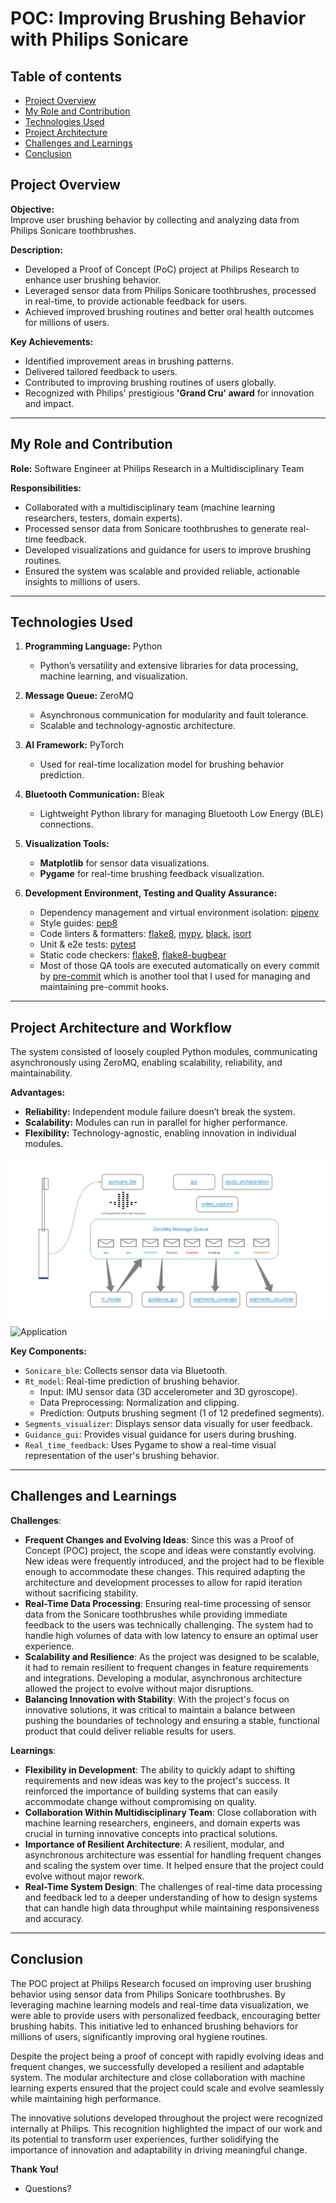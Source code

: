 # POC: Improving Brushing Behavior with Philips Sonicare

## Table of contents
- [Project Overview](#overview)
- [My Role and Contribution](#role)
- [Technologies Used](#tech)
- [Project Architecture](#arch)
- [Challenges and Learnings](#challanges)
- [Conclusion](#conclusion)

## Project Overview <a name="overview"></a>

**Objective:**  
Improve user brushing behavior by collecting and analyzing data from Philips Sonicare toothbrushes.

**Description:**  
- Developed a Proof of Concept (PoC) project at Philips Research to enhance user brushing behavior.  
- Leveraged sensor data from Philips Sonicare toothbrushes, processed in real-time, to provide actionable feedback for users.  
- Achieved improved brushing routines and better oral health outcomes for millions of users.  

**Key Achievements:**  
- Identified improvement areas in brushing patterns.  
- Delivered tailored feedback to users.
- Contributed to improving brushing routines of users globally.  
- Recognized with Philips' prestigious **'Grand Cru' award** for innovation and impact.

---

## My Role and Contribution <a name="role"></a>
**Role:** Software Engineer at Philips Research in a Multidisciplinary Team  

**Responsibilities:**  
- Collaborated with a multidisciplinary team (machine learning researchers, testers, domain experts).
- Processed sensor data from Sonicare toothbrushes to generate real-time feedback.
- Developed visualizations and guidance for users to improve brushing routines.
- Ensured the system was scalable and provided reliable, actionable insights to millions of users.

---

## Technologies Used <a name="tech"></a>

1. **Programming Language:** Python  
   - Python’s versatility and extensive libraries for data processing, machine learning, and visualization.  

2. **Message Queue:** ZeroMQ
   - Asynchronous communication for modularity and fault tolerance.
   - Scalable and technology-agnostic architecture.  

3. **AI Framework:** PyTorch  
   - Used for real-time localization model for brushing behavior prediction. 

4. **Bluetooth Communication:** Bleak  
   - Lightweight Python library for managing Bluetooth Low Energy (BLE) connections.  

5. **Visualization Tools:**  
   - **Matplotlib** for sensor data visualizations.  
   - **Pygame** for real-time brushing feedback visualization.

6. **Development Environment, Testing and Quality Assurance:**   
   - Dependency management and virtual environment isolation: [pipenv](https://pipenv.pypa.io/en/latest/)
   - Style guides: [pep8](https://pep8.org/)
   - Code linters & formatters: [flake8](https://flake8.pycqa.org/), [mypy](https://mypy.readthedocs.io/), [black](https://black.readthedocs.io/), [isort](https://pycqa.github.io/isort/)
   - Unit & e2e tests: [pytest](https://docs.pytest.org/)
   - Static code checkers: [flake8](https://flake8.pycqa.org/), [flake8-bugbear](https://github.com/PyCQA/flake8-bugbear)
   - Most of those QA tools are executed automatically on every commit by [pre-commit](https://pre-commit.com/) which is another tool that I used for managing and maintaining pre-commit hooks.

---

## Project Architecture and Workflow <a name="arch"></a>
The system consisted of loosely coupled Python modules, communicating asynchronously using ZeroMQ, enabling scalability, reliability, and maintainability.

**Advantages:**  
- **Reliability:** Independent module failure doesn’t break the system.  
- **Scalability:** Modules can run in parallel for higher performance.  
- **Flexibility:** Technology-agnostic, enabling innovation in individual modules.

![Application](https://github.com/emrecdr/presentations/blob/main/arch_doc.jpg)
![Application](/presentations/docs/assets/arch_doc.jpg)

**Key Components:**  
- `Sonicare_ble`: Collects sensor data via Bluetooth.
- `Rt_model`: Real-time prediction of brushing behavior.
  - Input: IMU sensor data (3D accelerometer and 3D gyroscope).
  - Data Preprocessing: Normalization and clipping.
  - Prediction: Outputs brushing segment (1 of 12 predefined segments).  
- `Segments_visualizer`: Displays sensor data visually for user feedback.
- `Guidance_gui`: Provides visual guidance for users during brushing.
- `Real_time_feedback`: Uses Pygame to show a real-time visual representation of the user's brushing behavior.

---

## Challenges and Learnings <a name="challanges"></a> 

**Challenges**:
- **Frequent Changes and Evolving Ideas**: Since this was a Proof of Concept (POC) project, the scope and ideas were constantly evolving. New ideas were frequently introduced, and the project had to be flexible enough to accommodate these changes. This required adapting the architecture and development processes to allow for rapid iteration without sacrificing stability.
- **Real-Time Data Processing**: Ensuring real-time processing of sensor data from the Sonicare toothbrushes while providing immediate feedback to the users was technically challenging. The system had to handle high volumes of data with low latency to ensure an optimal user experience.
- **Scalability and Resilience**: As the project was designed to be scalable, it had to remain resilient to frequent changes in feature requirements and integrations. Developing a modular, asynchronous architecture allowed the project to evolve without major disruptions.
- **Balancing Innovation with Stability**: With the project's focus on innovative solutions, it was critical to maintain a balance between pushing the boundaries of technology and ensuring a stable, functional product that could deliver reliable results for users.

**Learnings**:
- **Flexibility in Development**: The ability to quickly adapt to shifting requirements and new ideas was key to the project's success. It reinforced the importance of building systems that can easily accommodate change without compromising on quality.
- **Collaboration Within Multidisciplinary Team**: Close collaboration with machine learning researchers, engineers, and domain experts was crucial in turning innovative concepts into practical solutions.
- **Importance of Resilient Architecture**: A resilient, modular, and asynchronous architecture was essential for handling frequent changes and scaling the system over time. It helped ensure that the project could evolve without major rework.
- **Real-Time System Design**: The challenges of real-time data processing and feedback led to a deeper understanding of how to design systems that can handle high data throughput while maintaining responsiveness and accuracy.

---

## Conclusion <a name="conclusion"></a> 

The POC project at Philips Research focused on improving user brushing behavior using sensor data from Philips Sonicare toothbrushes. By leveraging machine learning models and real-time data visualization, we were able to provide users with personalized feedback, encouraging better brushing habits. This initiative led to enhanced brushing behaviors for millions of users, significantly improving oral hygiene routines.

Despite the project being a proof of concept with rapidly evolving ideas and frequent changes, we successfully developed a resilient and adaptable system. The modular architecture and close collaboration with machine learning experts ensured that the project could scale and evolve seamlessly while maintaining high performance.

The innovative solutions developed throughout the project were recognized internally at Philips. This recognition highlighted the impact of our work and its potential to transform user experiences, further solidifying the importance of innovation and adaptability in driving meaningful change.

**Thank You!**  
- Questions?
